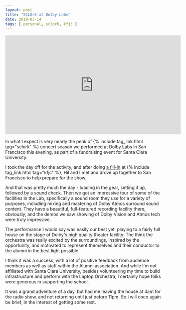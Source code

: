 ```yaml
---
layout: post
title: "SCLOrk at Dolby Labs"
date: 2019-03-14
tags: [ personal, sclork, kfjc ]
---
```


<iframe width="560" height="315" src="https://www.youtube.com/embed/D5kObtMMgNU" frameborder="0" allow="accelerometer; autoplay; encrypted-media; gyroscope; picture-in-picture" allowfullscreen></iframe>

In what I expect is very nearly the peak of {% include tag_link.html tag="sclork" %} concert
season we performed at Dolby Labs in San Francisco this evening, as part of a fundraising
event for Santa Clara University.

I took the day off for the activity, and after doing [a fill-in](https://www.kfjc.org/listen/playlist?i=58822)
at {% include tag_link.html tag="kfjc" %}, Hil and I met and drove up together to San Francisco
to help prepare for the show.

And that was pretty much the day - loading in the gear, setting it up, followed by a sound check.
Then we got an impressive tour of some of the facilities in the Lab, specifically a sound room they
use for a variety of purposes, including mixing and mastering of Dolby Atmos surround sound
content. They have a beautiful, full-featured recording facility there, obviously, and
the demos we saw showing of Dolby Vision and Atmos tech were truly impressive.

The performance I would say was easily our best yet, playing to a fairly full house on the stage of
Dolby's high quality theater facility. The think the orchestra was really excited by the surroundings,
inspired by the opportunity, and motivated to represent themselves and their conductor to the
alumni in the best light possible.

I think it was a success, with a lot of positive feedback from audience members as well as staff within
the Alumni association. And while I'm not affiliated with Santa Clara University, besides volunteering
my time to build infrastructure and perform with the Laptop Orchestra, I certainly hope folks were
generous in supporting the school.

It was a grand adventure of a day, but had me leaving the house at 4am for the radio show, and not
returning until just before 11pm. So I will once again be brief, in the interest of getting some
rest.
